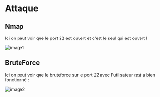 # Attaque

## Nmap

Ici on peut voir que le port 22 est ouvert et c'est le seul qui est ouvert !

![image1](./images/image1.png)

## BruteForce

Ici on peut voir que le bruteforce sur le port *22* avec l'utilisateur *test* a bien fonctionné : 

![image2](./images/image2.png)
